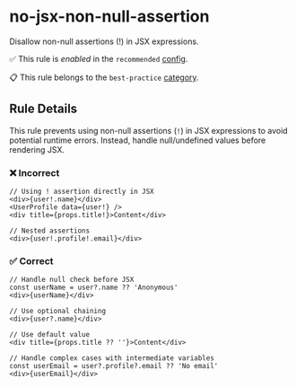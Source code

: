 # no-jsx-non-null-assertion

Disallow non-null assertions (!) in JSX expressions.

✅ This rule is _enabled_ in the `recommended` [config](https://github.com/ximagine-ai/eslint-plugin#configs).

📋 This rule belongs to the `best-practice` [category](../../README.md#best-practice).

<!-- end auto-generated rule header -->
<!-- Do not manually modify this header. Run: `pnpm run gen:docs` -->

## Rule Details

This rule prevents using non-null assertions (`!`) in JSX expressions to avoid potential runtime errors. Instead, handle null/undefined values before rendering JSX.

### ❌ Incorrect

```tsx
// Using ! assertion directly in JSX
<div>{user!.name}</div>
<UserProfile data={user!} />
<div title={props.title!}>Content</div>

// Nested assertions
<div>{user!.profile!.email}</div>
```

### ✅ Correct

```tsx
// Handle null check before JSX
const userName = user?.name ?? 'Anonymous'
<div>{userName}</div>

// Use optional chaining
<div>{user?.name}</div>

// Use default value
<div title={props.title ?? ''}>Content</div>

// Handle complex cases with intermediate variables
const userEmail = user?.profile?.email ?? 'No email'
<div>{userEmail}</div>
```
